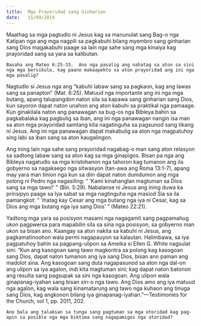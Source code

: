 ```yaml
---
title:  Mga Prayoridad sang Ginharian
date:   15/09/2019
---
```


Maathag sa mga pagtudlo ni Jesus kag sa manunulat sang Bag-o nga Katipan nga ang mga nagpili sa pagkabuhi bilang myembro sang ginharian sang Dios magakabuhi paage sa lain nga sahe sang mga kinaiya kag prayoridad sang sa yara sa kalibutan.

`Basaha ang Mateo 6:25-33.  Ano nga pasalig ang nahatag sa aton sa sini nga mga bersikulo, kag paano makaapekto sa aton prayoridad ang ini nga mga pasalig?`

Nagtudlo si Jesus nga ang “kabuhi labaw sang sa pagkaon, kag ang lawas sang sa panapton” (Mat. 6:25).  Matuud nga importante ang ini nga mga butang, apang talupangdon naton sila sa kapawa sang ginharian sang Dios, kun sayoron dapat naton unahon ang aton kabuhi sa praktikal nga pamaage.  Kun ginakilala naton ang panawagan sa bug-os nga Bibleya bahin sa pagkabalaka kag pagbulig sa iban, ang ini nga panawagan nangin isa man sa aton mga prayoridad samtang kita nagatinguha sa pagsunod sang tikang ni Jesus.  Ang ini nga panawagan dapat makabulig sa aton nga magpatuhoy sing labi sa iban sang sa aton kaugalingon.

Ang ining lain nga sahe sang prayoridad nagabag-o man sang aton relasyon sa sadtong labaw sang sa aton kag sa mga ginapigos.  Bisan pa nga ang Bibleya nagatudlo sa mga kristohanon nga tahoron kag tumanon ang ila gobyerno sa nagakaego nga sitwasyon (tan-awa ang Roma 13:1-7), apang may yara man tinion nga kun sa diin dapat naton dumdumon ang mga polong ni Pedro nga nagasiling: “ ‘Kami kinahanglan magtuman sa Dios sang sa mga tawo!’ ” (Bin. 5:29).  Nabalanse ni Jesus ang ining duwa ka prinsipyo paage sa Iya sabat sa mga nagtinguha nga masiod Sia sa ila pamangkot: “ ‘ihatag kay Cesar ang mga butang nga iya ni Cesar, kag sa Dios ang mga butang nga iya sang Dios’ ” (Mateo 22:21).

Yadtong mga yara sa posisyon masami nga nagagamit sang pagpamahug ukon pagpwersa para mapabilin sila sa sina nga posisyon, sa gobyerno man ukon sa bisan ano.  Kaangay sa aton nakita sa kabuhi ni Jesus, ang pagkamatinoohon wala permi nagapauyon sa kalautan.  Halimbawa, sa iya pagpatuhoy bahin sa pagpang-ulipon sa Ameika si Ellen G. White nagsulat sini:  “Kun ang kasogoan sang tawo magkontra sa polong kag kasogoan sang Dios, dapat naton tumanon ang iya sang Dios, bisan ano paman ang madolot sina.  Ang kasogoan sang duta nagapasunod sa aton nga dal-on ang ulipon sa iya agalon, indi kita magtuman sini; kag dapat naton batonon ang resulta sang pagsupak sa sini nga kasogoan.  Ang ulipon wala ginapanag-iyahan sang bisan sin-o nga tawo.  Ang Dios amo ang iya matuud nga agalon, kag wala sang kinamatarung ang tawo nga kuhaon ang tinuga sang Dios, kag angkonon bilang iya ginapanag-iyahan.”—Testimonies for the Church, vol 1, pp. 2011, 202.

`Ano bala ang talaksan sa tunga sang pagtuman sa mga otoridad kag pag-apin sa posible nga mga biktima sang nagapamigos nga otoridad?`